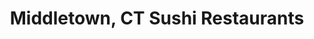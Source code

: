 ---
layout: city
title: Middletown, CT Sushi Restaurants
permalink: /connecticut/middletown/
stateAbbr: CT
stateName: Connecticut
cityName: Middletown

---